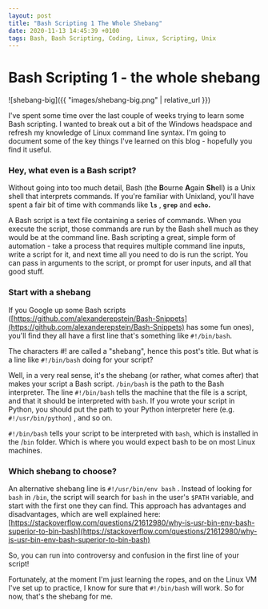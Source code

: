```yaml
---
layout: post
title: "Bash Scripting 1 The Whole Shebang"
date: 2020-11-13 14:45:39 +0100
tags: Bash, Bash Scripting, Coding, Linux, Scripting, Unix
---
```


# Bash Scripting 1 - the whole shebang

![shebang-big]({{ "images/shebang-big.png" | relative_url }})

I've spent some time over the last couple of weeks trying to learn some Bash scripting. I wanted to break out a bit of the Windows headspace and refresh my knowledge of Linux command line syntax. I'm going to document some of the key things I've learned on this blog - hopefully you find it useful.

### **Hey, what even is a Bash script?**

Without going into too much detail, Bash (the **B**ourne **A**gain **Sh**ell) is a Unix shell that interprets commands. If you're familiar with Unixland, you'll have spent a fair bit of time with commands like **`ls`** , **`grep`** and **`echo`.**

A Bash script is a text file containing a series of commands. When you execute the script, those commands are run by the Bash shell much as they would be at the command line. Bash scripting a great, simple form of automation - take a process that requires multiple command line inputs, write a script for it, and next time all you need to do is run the script. You can pass in arguments to the script, or prompt for user inputs, and all that good stuff.

### **Start with a shebang**

If you Google up some Bash scripts ([https://github.com/alexanderepstein/Bash-Snippets](https://github.com/alexanderepstein/Bash-Snippets) has some fun ones), you'll find they all have a first line that's something like `#!/bin/bash`.

The characters #! are called a "shebang", hence this post's title. But what is a line like `#!/bin/bash` doing for your script?

Well, in a very real sense, it's the shebang (or rather, what comes after) that makes your script a Bash script. `/bin/bash` is the path to the Bash interpreter. The line `#!/bin/bash` tells the machine that the file is a script, and that it should be interpreted with `bash`. If you wrote your script in Python, you should put the path to your Python interpreter here (e.g. `#!/usr/bin/python`) , and so on.

`#!/bin/bash` tells your script to be interpreted with `bash`, which is installed in the /`bin` folder. Which is where you would expect bash to be on most Linux machines.

### Which shebang to choose?

An alternative shebang line is `#!/usr/bin/env bash` . Instead of looking for `bash` in `/bin`, the script will search for `bash` in the user's `$PATH` variable, and start with the first one they can find. This approach has advantages and disadvantages, which are well explained here: [https://stackoverflow.com/questions/21612980/why-is-usr-bin-env-bash-superior-to-bin-bash](https://stackoverflow.com/questions/21612980/why-is-usr-bin-env-bash-superior-to-bin-bash)

So, you can run into controversy and confusion in the first line of your script!

Fortunately, at the moment I'm just learning the ropes, and on the Linux VM I've set up to practice, I know for sure that `#!/bin/bash` will work. So for now, that's the shebang for me.
